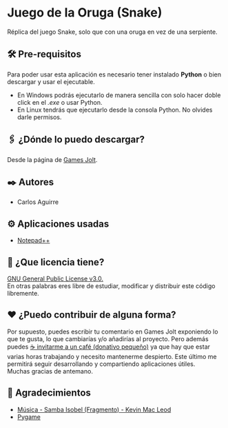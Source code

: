 # Juego de la Oruga (Snake)
Réplica del juego Snake, solo que con una oruga en vez de una serpiente.

## 🛠️ Pre-requisitos
Para poder usar esta aplicación es necesario tener instalado **Python** o bien descargar y usar el ejecutable.
* En Windows podrás ejecutarlo de manera sencilla con solo hacer doble click en el _.exe_ o usar Python.
* En Linux tendrás que ejecutarlo desde la consola Python. No olvides darle permisos.

## 🖇️ ¿Dónde lo puedo descargar?
Desde la página de [Games Jolt](https://gamejolt.com/games/snake/403872).

## ✒️ Autores
* Carlos Aguirre

## ⚙️ Aplicaciones usadas
* [Notepad++](https://notepad-plus-plus.org/)

## 📄 ¿Que licencia tiene?
[GNU General Public License v3.0.](LICENSE) </br>
En otras palabras eres libre de estudiar, modificar y distribuir este código libremente.

## ❤️ ¿Puedo contribuir de alguna forma?
Por supuesto, puedes escribir tu comentario en Games Jolt exponiendo lo que te gusta, lo que cambiarías y/o añadirías al proyecto. Pero además puedes [☕ invitarme a un café (donativo pequeño)](https://ko-fi.com/carlosaguirrev) ya que hay que estar varias horas trabajando y necesito mantenerme despierto. Este último me permitirá seguir desarrollando y compartiendo aplicaciones útiles.</br>
Muchas gracias de antemano.

## 🎁 Agradecimientos
* [Música - Samba Isobel (Fragmento) - Kevin Mac Leod](https://soundcloud.com/kevin-9-1)
* [Pygame](https://www.pygame.org/news)

